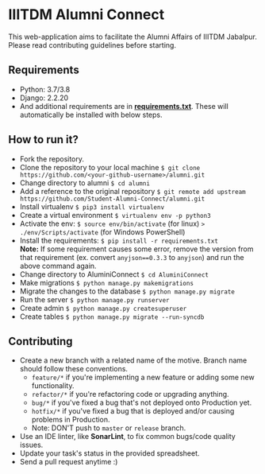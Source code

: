 # IIITDM Alumni Connect   
  This web-application aims to facilitate the Alumni Affairs of IIITDM Jabalpur. Please read contributing guidelines before starting.

## Requirements

 * Python: 3.7/3.8  
 * Django: 2.2.20 
 * And additional requirements are in [**requirements.txt**](./requirements.txt). These will automatically be installed with below steps.


## How to run it?

  * Fork the repository.
  * Clone the repository to your local machine `$ git clone https://github.com/<your-github-username>/alumni.git`
  * Change directory to alumni `$ cd alumni`
  * Add a reference to the original repository `$ git remote add upstream https://github.com/Student-Alumni-Connect/alumni.git`
  * Install virtualenv `$ pip3 install virtualenv`  
  * Create a virtual environment `$ virtualenv env -p python3`
  * Activate the env: `$ source env/bin/activate` (for linux) `> ./env/Scripts/activate` (for Windows PowerShell)
  * Install the requirements: `$ pip install -r requirements.txt`  
    **Note:** If some requirement causes some error, remove the version from that requirement (ex. convert `anyjson==0.3.3` to `anyjson`) and run the above command again.
  * Change directory to AluminiConnect `$ cd AluminiConnect`
  * Make migrations `$ python manage.py makemigrations`
  * Migrate the changes to the database `$ python manage.py migrate`
  * Run the server `$ python manage.py runserver`
  * Create admin `$ python manage.py createsuperuser`
  * Create tables `$ python manage.py migrate --run-syncdb`

## Contributing  
  * Create a new branch with a related name of the motive. Branch name should follow these conventions. 
    - `feature/*` if you're implementing a new feature or adding some new functionality.
    - `refactor/*` if you're refactoring code or upgrading anything.
    - `bug/*` if you've fixed a bug that's not deployed onto Production yet.
    - `hotfix/*` if you've fixed a bug that is deployed and/or causing problems in Production.
    - Note: DON'T push to `master` or `release` branch.
  * Use an IDE linter, like **SonarLint**, to fix common bugs/code quality issues. 
  * Update your task's status in the provided spreadsheet.
  * Send a pull request anytime :)  
  
